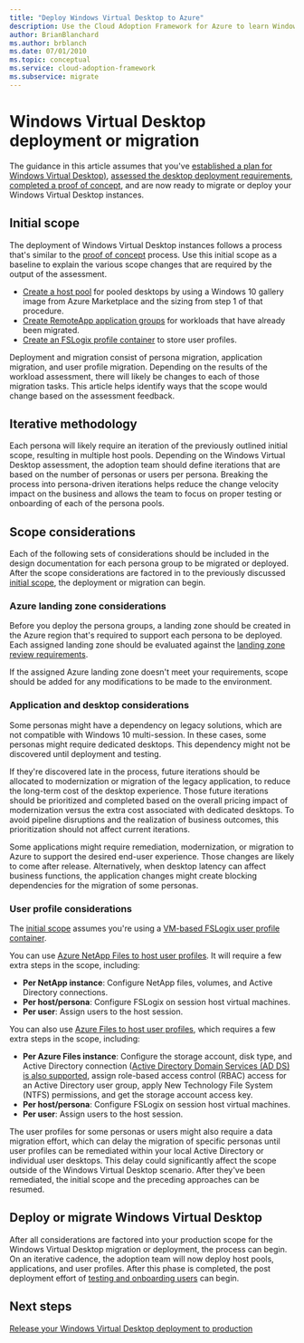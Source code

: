 ```yaml
---
title: "Deploy Windows Virtual Desktop to Azure"
description: Use the Cloud Adoption Framework for Azure to learn Windows Virtual Desktop migration best practices to reduce complexity and standardize the migration process.
author: BrianBlanchard
ms.author: brblanch
ms.date: 07/01/2010
ms.topic: conceptual
ms.service: cloud-adoption-framework
ms.subservice: migrate
---
```


<!-- cSpell:ignore NTFS Logix -->

# Windows Virtual Desktop deployment or migration

The guidance in this article assumes that you've [established a plan for Windows Virtual Desktop)](./plan.md), [assessed the desktop deployment requirements](./migrate-assess.md), [completed a proof of concept](./proof-of-concept.md), and are now ready to migrate or deploy your Windows Virtual Desktop instances.

## Initial scope

The deployment of Windows Virtual Desktop instances follows a process that's similar to the [proof of concept](./proof-of-concept.md) process. Use this initial scope as a baseline to explain the various scope changes that are required by the output of the assessment.

- [Create a host pool](https://docs.microsoft.com/azure/virtual-desktop/create-host-pools-azure-marketplace) for pooled desktops by using a Windows&nbsp;10 gallery image from Azure Marketplace and the sizing from step 1 of that procedure.
- [Create RemoteApp application groups](https://docs.microsoft.com/azure/virtual-desktop/manage-app-groups#create-a-remoteapp-group) for workloads that have already been migrated.
- [Create an FSLogix profile container](https://docs.microsoft.com/azure/virtual-desktop/create-host-pools-user-profile) to store user profiles.

Deployment and migration consist of persona migration, application migration, and user profile migration. Depending on the results of the workload assessment, there will likely be changes to each of those migration tasks. This article helps identify ways that the scope would change based on the assessment feedback.

## Iterative methodology

Each persona will likely require an iteration of the previously outlined initial scope, resulting in multiple host pools. Depending on the Windows Virtual Desktop assessment, the adoption team should define iterations that are based on the number of personas or users per persona. Breaking the process into persona-driven iterations helps reduce the change velocity impact on the business and allows the team to focus on proper testing or onboarding of each of the persona pools.

## Scope considerations

Each of the following sets of considerations should be included in the design documentation for each persona group to be migrated or deployed. After the scope considerations are factored in to the previously discussed [initial scope](#initial-scope), the deployment or migration can begin.

### Azure landing zone considerations

Before you deploy the persona groups, a landing zone should be created in the Azure region that's required to support each persona to be deployed. Each assigned landing zone should be evaluated against the [landing zone review requirements](./ready.md).

If the assigned Azure landing zone doesn't meet your requirements, scope should be added for any modifications to be made to the environment.

### Application and desktop considerations

Some personas might have a dependency on legacy solutions, which are not compatible with Windows&nbsp;10 multi-session. In these cases, some personas might require dedicated desktops. This dependency might not be discovered until deployment and testing. 

If they're discovered late in the process, future iterations should be allocated to modernization or migration of the legacy application, to reduce the long-term cost of the desktop experience. Those future iterations should be prioritized and completed based on the overall pricing impact of modernization versus the extra cost associated with dedicated desktops. To avoid pipeline disruptions and the realization of business outcomes, this prioritization should not affect current iterations.

Some applications might require remediation, modernization, or migration to Azure to support the desired end-user experience. Those changes are likely to come after release. Alternatively, when desktop latency can affect business functions, the application changes might create blocking dependencies for the migration of some personas.

### User profile considerations

The [initial scope](#initial-scope) assumes you're using a [VM-based FSLogix user profile container](https://docs.microsoft.com/azure/virtual-desktop/create-host-pools-user-profile).

You can use [Azure NetApp Files to host user profiles](https://docs.microsoft.com/azure/virtual-desktop/create-fslogix-profile-container). It will require a few extra steps in the scope, including:

- **Per NetApp instance**: Configure NetApp files, volumes, and Active Directory connections.
- **Per host/persona**: Configure FSLogix on session host virtual machines.
- **Per user**: Assign users to the host session.

You can also use [Azure Files to host user profiles](https://docs.microsoft.com/azure/virtual-desktop/create-file-share), which requires a few extra steps in the scope, including:

- **Per Azure Files instance**: Configure the storage account, disk type, and Active Directory connection ([Active Directory Domain Services (AD DS) is also supported](https://docs.microsoft.com/azure/virtual-desktop/create-profile-container-adds), assign role-based access control (RBAC) access for an Active Directory user group, apply New Technology File System (NTFS) permissions, and get the storage account access key.
- **Per host/persona**: Configure FSLogix on session host virtual machines.
- **Per user**: Assign users to the host session.

The user profiles for some personas or users might also require a data migration effort, which can delay the migration of specific personas until user profiles can be remediated within your local Active Directory or individual user desktops. This delay could significantly affect the scope outside of the Windows Virtual Desktop scenario. After they've been remediated, the initial scope and the preceding approaches can be resumed.

## Deploy or migrate Windows Virtual Desktop

After all considerations are factored into your production scope for the Windows Virtual Desktop migration or deployment, the process can begin. On an iterative cadence, the adoption team will now deploy host pools, applications, and user profiles. After this phase is completed, the post deployment effort of [testing and onboarding users](./migrate-release.md) can begin.

## Next steps

[Release your Windows Virtual Desktop deployment to production](./migrate-release.md)
